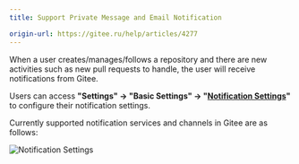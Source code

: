 ```yaml
---
title: Support Private Message and Email Notification

origin-url: https://gitee.ru/help/articles/4277
---
```


When a user creates/manages/follows a repository and there are new activities such as new pull requests to handle, the user will receive notifications from Gitee.

Users can access **"Settings" -> "Basic Settings" -> "[Notification Settings](https://gitee.ru/profile/notifications)"** to configure their notification settings.

Currently supported notification services and channels in Gitee are as follows:
<!-- 
<table>
    <th width="20%">Function</th>
<th>Category</th>
<th>Description</th>
    <th width="20%">Notification Channel</th>
<tr><td rowspan="7">Repository Notification</td></tr>
My Repositories
The repositories I create and manage
Recommendations
Internal messages / emails
<tr><td>Get donations</td><td>Internal message / email</td></tr>
    <tr><td rowspan="4">Repositories I'm Following<br>Repositories I'm Watching</td><td>New Push</td><td>Internal Message / Email</td></tr>
<tr><td>New comments</td><td>Internal message / Email</td></tr>
<tr><td>New tasks</td><td>Internal message / Email</td></tr>
    <tr><td>New PR</td><td>Internal message / Email</td></tr>
    <tr><td rowspan="4">Task Notification</td></tr>
    <tr><td rowspan="3">Task Notification<br>I create and participate in tasks</td><td>New tasks assigned to me</td><td>Internal message / Email</td></tr>
    <tr><td>Task status change</td><td>Internal message / Email</td></tr>
<tr><td>Task commented</td><td>Internal message / Email</td></tr>
    <tr><td rowspan="4">Pull Request Notification</td></tr>
Pull Request notification<br>I create and participate in Pull Requests<br>There's a new PR assigned to me<br>Notification: Internal message / Email
    <tr><td>PR Status Change</td><td>Internal Message / Email</td></tr>
    <tr><td>PR Commented</td><td>Internal Message / Email</td></tr>
<tr><td rowspan="2">System Notification</td></tr>
    <tr><td rowspan="1">System Notification</td><td>Gitee Weekly Selection (Repository Recommendation/Update Review)</td><td>Email</td></tr>
</table> -->

![Notification Settings](https://images.gitee.ru/uploads/images/2018/0814/201254_3852957b_551147.png "Notification Settings")